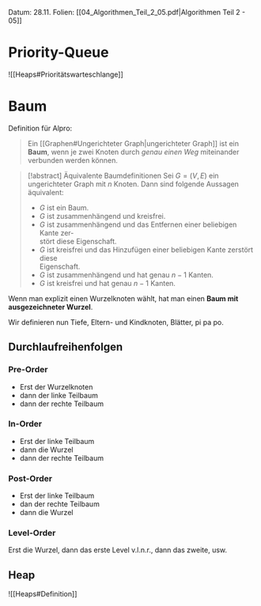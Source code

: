Datum: 28.11.
Folien: [[04_Algorithmen_Teil_2_05.pdf|Algorithmen Teil 2 - 05]]

# Priority-Queue
![[Heaps#Prioritätswarteschlange]]

# Baum
Definition für Alpro:
> Ein [[Graphen#Ungerichteter Graph|ungerichteter Graph]] ist ein **Baum**, wenn je zwei Knoten durch *genau einen Weg* miteinander verbunden werden können.

> [!abstract] Äquivalente Baumdefinitionen
> Sei $G = (V, E)$ ein ungerichteter Graph mit $n$ Knoten. Dann sind folgende Aussagen äquivalent:  
> - $G$ ist ein Baum.  
> - $G$ ist zusammenhängend und kreisfrei.  
> - $G$ ist zusammenhängend und das Entfernen einer beliebigen Kante zer-  
stört diese Eigenschaft.  
> - $G$ ist kreisfrei und das Hinzufügen einer beliebigen Kante zerstört diese  
Eigenschaft.  
> - $G$ ist zusammenhängend und hat genau $n − 1$ Kanten.  
> - $G$ ist kreisfrei und hat genau $n − 1$ Kanten.

Wenn man explizit einen Wurzelknoten wählt, hat man einen **Baum mit ausgezeichneter Wurzel**.

Wir definieren nun Tiefe, Eltern- und Kindknoten, Blätter, pi pa po.

## Durchlaufreihenfolgen
### Pre-Order
- Erst der Wurzelknoten
- dann der linke Teilbaum
- dann der rechte Teilbaum

### In-Order
- Erst der linke Teilbaum
- dann die Wurzel
- dann der rechte Teilbaum

### Post-Order
- Erst der linke Teilbaum
- dan der rechte Teilbaum
- dann die Wurzel

### Level-Order
Erst die Wurzel, dann das erste Level v.l.n.r., dann das zweite, usw.

## Heap
![[Heaps#Definition]]